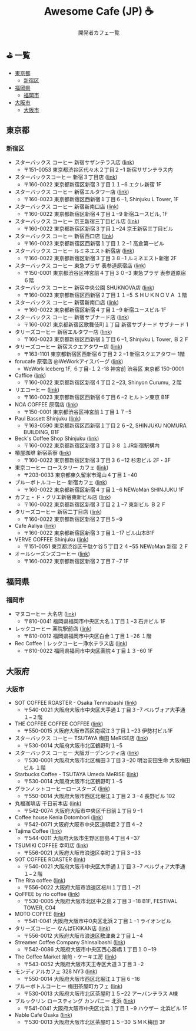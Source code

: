<h1 align="center">Awesome Cafe (JP) ☕</h1>
  
<p align="center">開発者カフェ一覧</p>

## ⛳️ 一覧

- [東京都](#東京都)
   - [新宿区](#新宿区)
- [福岡県](#福岡県)
   - [福岡市](#福岡市)
- [大阪市](#大阪市)
   - [大阪市](#大阪市)

## 東京都

### 新宿区

- スターバックス コーヒー 新宿サザンテラス店 ([link](https://goo.gl/maps/xWjfzR6VF1ce9QGg6?coh=178572&entry=tt))
   - 〒151-0053 東京都渋谷区代々木２丁目２−1 新宿サザンテラス内
- スターバックスコーヒー 新宿３丁目店 ([link](https://goo.gl/maps/Kdz4Px8F3FGpzgaM9))
   - 〒160-0022 東京都新宿区新宿３丁目１１−6 エクレ新宿 1F
- スターバックス コーヒー 新宿エルタワー店 ([link](https://goo.gl/maps/EAwkiYXLFn9MSPAP7))
   - 〒160-0023 東京都新宿区西新宿１丁目６−1, Shinjuku L Tower, 1F
- スターバックス コーヒー 新宿新南口店 ([link](https://goo.gl/maps/6h8uUQFPtnc4X6TA9))
   - 〒160-0022 東京都新宿区新宿４丁目１−9 新宿ユースビル, 1F
- スターバックス コーヒー 京王新宿三丁目ビル店 ([link](https://goo.gl/maps/BiS6EAGnWNoRaQgQ9))
   - 〒160-0022 東京都新宿区新宿３丁目１−24 京王新宿三丁目ビル
- スターバックス コーヒー 新宿西口店 ([link](https://goo.gl/maps/9VhU1Kbb27Jbatqk8))
   - 〒160-0023 東京都新宿区西新宿１丁目１２−1 高倉第一ビル
- スターバックス コーヒー ルミネエスト新宿店 ([link](https://goo.gl/maps/ymJyi36esQMc8JoCA))
   - 〒160-0022 東京都新宿区新宿３丁目３８−1 ルミネエスト新宿 2F
- スターバックス コーヒー 東急プラザ 表参道原宿店 ([link](https://goo.gl/maps/SMm1YnVW2XDLVpEw8))
   - 〒150-0001 東京都渋谷区神宮前４丁目３０−3 東急プラザ 表参道原宿 ６階
- スターバックス コーヒー 新宿中央公園 SHUKNOVA店 ([link](https://goo.gl/maps/rikEYw54EKbfVt9N7))
   - 〒160-0023 東京都新宿区西新宿２丁目１１−5 ＳＨＵＫＮＯＶＡ １階
- スターバックス コーヒー 新宿新南口店 ([link](https://goo.gl/maps/aramDBFT7htryq6D7))
   - 〒160-0022 東京都新宿区新宿４丁目１−9 新宿ユースビル 1F
- スターバックス コーヒー 新宿サブナード店 ([link](https://goo.gl/maps/hAckCcJcMdm9eJ9B6))
   - 〒160-0021 東京都新宿区歌舞伎町１丁目 新宿サブナード サブナード 1
- タリーズコーヒー 新宿エルタワー店 ([link](https://goo.gl/maps/3DV1DXZcLp8EXC4eA))
   - 〒160-0023 東京都新宿区西新宿１丁目６−1, Shinjuku L Tower, Ｂ２Ｆ
- タリーズコーヒー 新宿スクエアタワー店 ([link](https://goo.gl/maps/erpgPuM5atgyWwye8))
   - 〒163-1101 東京都新宿区西新宿６丁目２２−1 新宿スクエアタワー 1階
- forucafe 原宿店 @WeWorkアイスバーグ ([link](https://goo.gl/maps/qEtx8jCk8AYAqY6r5))
   - WeWork Iceberg 1F, ６丁目-１２-18 神宮前 渋谷区 東京都 150-0001
- Caffice ([link](https://goo.gl/maps/4sJZNRwLeiYe11D26))
   - 〒160-0022 東京都新宿区新宿４丁目２−23, Shinyon Curumu, ２階
- リエコーヒー ([link](https://goo.gl/maps/VXnoh7FXYkZd2DNq6))
   - 〒160-0023 東京都新宿区西新宿６丁目６−2 ヒルトン東京 B1F
- NOA COFFEE 原宿店 ([link](https://goo.gl/maps/bKf4MWRkgr9noYyz8))
   - 〒150-0001 東京都渋谷区神宮前１丁目１７−5
- Paul Bassett Shinjuku ([link](https://goo.gl/maps/Kuh3QaeGEH7bkFQy8))
   - 〒163-0590 東京都新宿区西新宿１丁目２６−2, SHINJUKU NOMURA BUILDING, B1F
- Beck's Coffee Shop Shinjuku ([link](https://goo.gl/maps/6m3rgDJU1ffbkSNa9))
   - 〒160-0022 東京都新宿区新宿３丁目３８ １JR新宿駅構内
- 椿屋珈琲 新宿茶寮 ([link](https://goo.gl/maps/AmziRb7Tdeh2QGSZ9))
   - 〒160-0022 東京都新宿区新宿３丁目３６−12 杉忠ビル 2F・3F
- 東京コーヒー ロースタリー カフェ ([link](https://goo.gl/maps/w42cC1go8vT2hPCn9?coh=178572&entry=tt))
   - 〒203-0033 東京都東久留米市滝山４丁目１−40
- ブルーボトルコーヒー 新宿カフェ ([link](https://goo.gl/maps/8sq6qsCQXtrMjBDH8))
   - 〒160-0022 東京都新宿区新宿４丁目１−6 NEWoMan SHINJUKU 1F
- カフェ・ド・クリエ新宿東新ビル店 ([link](https://goo.gl/maps/sVeycdUiJroP9Le66))
   - 〒160-0022 東京都新宿区新宿３丁目２１−7 東新ビル Ｂ２Ｆ
- タリーズコーヒー 新宿二丁目店 ([link](https://goo.gl/maps/JVbbzEiwvrYaNijw7))
   - 〒160-0022 東京都新宿区新宿２丁目５−9
- Cafe Aaliya ([link](https://goo.gl/maps/TpzyANqDQQ5jjhxCA))
   - 〒160-0022 東京都新宿区新宿３丁目１−17 ビル山本B1F
- VERVE COFFEE Shinjuku ([link](https://goo.gl/maps/dmMZq15KUEu8Sq3v7))
   - 〒151-0051 東京都渋谷区千駄ケ谷５丁目２４−55 NEWoMan 新宿 ２Ｆ
- オールシーズンズコーヒー ([link](https://goo.gl/maps/3vesxAZQL9QAUddA8))
   - 〒160-0022 東京都新宿区新宿２丁目７−7 1F

## 福岡県

### 福岡市

- マヌコーヒー 大名店 ([link](https://goo.gl/maps/For7u8yjPKrWffY4A))
   - 〒810-0041 福岡県福岡市中央区大名１丁目１−3 石井ビル 1F
- レックコーヒー 薬院駅前店 ([link](https://goo.gl/maps/3T26UpmD34sBTspU8))
   - 〒810-0012 福岡県福岡市中央区白金１丁目１−26 １階
- Rec Coffee｜レックコーヒー浄水テラス店 ([link](https://goo.gl/maps/eUAst8pFpgPkcPCQ6))
   - 〒810-0022 福岡県福岡市中央区薬院４丁目１３−60 1F

## 大阪府

### 大阪市

- SOT COFFEE ROASTER - Osaka Tenmabashi ([link]())
   - 〒540-0021 大阪府大阪市中央区大手通１丁目３−7 ベルヴォア大手通 １−２階
- THE COFFEE COFFEE COFFEE ([link](https://goo.gl/maps/AWuZrCsPZocvsDSp7))
   - 〒550-0015 大阪府大阪市西区南堀江３丁目１−23 伊勢村ビル1F
- スターバックス コーヒー TSUTAYA 梅田 MeRISE店 ([link](https://goo.gl/maps/kpHwb3BKfcXJzWRL6))
   - 〒530-0014 大阪府大阪市北区鶴野町１−5
- スターバックス コーヒー 大阪ガーデンシティ店 ([link](https://goo.gl/maps/rDYCnDF9hWLwjiDY6))
   - 〒530-0001 大阪府大阪市北区梅田３丁目３−20 明治安田生命 大阪梅田ビル １階
- Starbucks Coffee - TSUTAYA Umeda MeRISE ([link](https://goo.gl/maps/F1wMqjowwcgUH29S9))
   - 〒530-0014 大阪府大阪市北区鶴野町１−5
- グランノットコーヒーロースターズ ([link](https://goo.gl/maps/DCw2yi9n93Vcn6aU7?coh=178572&entry=tt))
   - 〒550-0014 大阪府大阪市西区北堀江１丁目２３−4 長野ビル 102
- 丸福珈琲店 千日前本店 ([link](https://goo.gl/maps/fpaPjpY8TZfyWtjq9))
   - 〒542-0074 大阪府大阪市中央区千日前１丁目９−1
- Coffee house Kenia Dotombori ([link](https://goo.gl/maps/M8RsEDHMiQspjHvh9))
   - 〒542-0071 大阪府大阪市中央区道頓堀２丁目４−2
- Tajima Coffee ([link](https://goo.gl/maps/UdqN7UgoToNFhQw48))
   - 〒544-0011 大阪府大阪市生野区田島４丁目４−37
- TSUMIKI COFFEE 幸町店 ([link](https://goo.gl/maps/shVmCksRU5ihSPH86))
   - 〒556-0021 大阪府大阪市浪速区幸町２丁目３−33
- SOT COFFEE ROASTER ([link](https://goo.gl/maps/4FGdCjmAgcovRjq57))
   - 〒540-0021 大阪府大阪市中央区大手通１丁目３−7 ベルヴォア大手通 １−２階
- The Rita coffee ([link](https://goo.gl/maps/DHcM15rTsXmyH1ka6))
   - 〒556-0022 大阪府大阪市浪速区桜川１丁目１−21
- QoFFEE by rio coffee ([link](https://goo.gl/maps/m67EKmUBGJm7S4xG8))
   - 〒530-0005 大阪府大阪市北区中之島２丁目３−18 B1F, FESTIVAL TOWER, C04
- MOTO COFFEE ([link](https://goo.gl/maps/EK7UvEh8BuU9zk8R6?coh=178572&entry=tt))
   - 〒541-0041 大阪府大阪市中0央区北浜２丁目１−1 ライオンビル
- タリーズコーヒー なんばEKIKAN店 ([link](https://goo.gl/maps/Sd2fqPjyaB2auP7WA))
   - 〒556-0012 大阪府大阪市浪速区敷津東２丁目１−4
- Streamer Coffee Company Shinsaibashi ([link](https://goo.gl/maps/F4dSrFzjis7Dai5aA))
   - 〒542-0086 大阪府大阪市中央区西心斎橋１丁目１０−19
- The Coffee Market 焙煎・ケーキ工房 ([link](https://goo.gl/maps/aWdTxLn9MKDKqX6r9))
   - 〒543-0052 大阪府大阪市天王寺区大道３丁目３−2
- モンディアルカフェ 328 NY3 ([link](https://goo.gl/maps/TujoWBxkKmjbmG3R8))
   - 〒550-0014 大阪府大阪市西区北堀江１丁目６−16
- ブルーボトルコーヒー 梅田茶屋町カフェ ([link](https://goo.gl/maps/HFMHfBSf1QcVrhAv9?coh=178572&entry=tt))
   - 〒530-0013 大阪府大阪市北区茶屋町１５−22 アーバンテラス A棟
- ブルックリン ロースティング カンパニー 北浜 ([link](https://goo.gl/maps/Fn8i8GdoucTiHdLN6?coh=178572&entry=tt))
   - 〒541-0041 大阪府大阪市中央区北浜１丁目１−9 ハウザー 北浜ビル 1F
- Nable Cafe Osaka ([link](https://goo.gl/maps/v6LqU6Bgvt6Dd6H27?coh=178572&entry=tt))
   - 〒530-0013 大阪府大阪市北区茶屋町１５−30 ＳＭＫ梅田 3F
